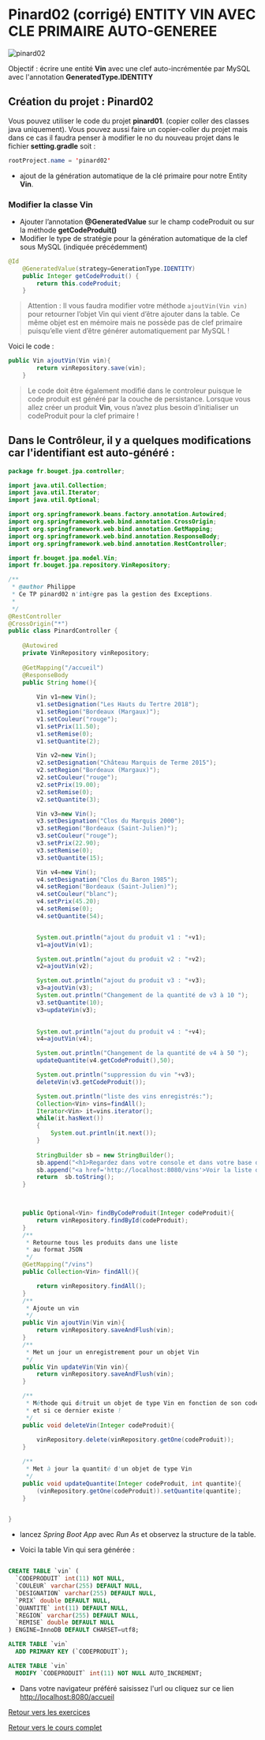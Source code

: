 # Pinard02 (corrigé) ENTITY VIN AVEC CLE PRIMAIRE AUTO-GENEREE

![pinard02](images/pinard01.png)

Objectif : écrire une entité **Vin** avec une clef auto-incrémentée par MySQL avec l'annotation **GeneratedType.IDENTITY**

## Création du projet : **Pinard02**

Vous pouvez utiliser le code du projet **pinard01**. (copier coller des classes java uniquement).
Vous pouvez aussi faire un copier-coller du projet mais dans ce cas il faudra penser à modifier
le no du nouveau projet dans le fichier **setting.gradle** soit :

```java
rootProject.name = 'pinard02'
```

- ajout de la génération automatique de la clé primaire pour notre Entity **Vin**.

### Modifier la classe Vin

- Ajouter l’annotation **@GeneratedValue** sur le champ codeProduit ou sur la méthode **getCodeProduit()**
- Modifier le type de stratégie pour la génération automatique de la clef sous MySQL (indiquée précédemment)

```java
@Id
	@GeneratedValue(strategy=GenerationType.IDENTITY)
	public Integer getCodeProduit() {
		return this.codeProduit;
	}

```

>Attention : Il vous faudra modifier votre méthode `ajoutVin(Vin vin)` pour retourner l’objet Vin qui vient d’être ajouter dans la table. Ce même objet est en mémoire mais ne possède pas de clef primaire puisqu’elle vient d’être générer automatiquement par MySQL !

Voici le code :
```java
public Vin ajoutVin(Vin vin){
    	return vinRepository.save(vin);
    }
```

>Le code doit être également modifié dans le controleur puisque le code produit est généré par la couche de persistance.
Lorsque vous allez créer un produit **Vin**,
vous n’avez plus besoin d’initialiser un codeProduit pour la clef primaire !

## Dans le Contrôleur, il y a quelques modifications car l'identifiant est auto-généré :

```java
package fr.bouget.jpa.controller;

import java.util.Collection;
import java.util.Iterator;
import java.util.Optional;

import org.springframework.beans.factory.annotation.Autowired;
import org.springframework.web.bind.annotation.CrossOrigin;
import org.springframework.web.bind.annotation.GetMapping;
import org.springframework.web.bind.annotation.ResponseBody;
import org.springframework.web.bind.annotation.RestController;

import fr.bouget.jpa.model.Vin;
import fr.bouget.jpa.repository.VinRepository;

/**
 * @author Philippe
 * Ce TP pinard02 n'intègre pas la gestion des Exceptions.
 *
 */
@RestController
@CrossOrigin("*")
public class PinardController {
	
	@Autowired
	private VinRepository vinRepository;
	
	@GetMapping("/accueil")
	@ResponseBody
	public String home(){
		
		Vin v1=new Vin();
		v1.setDesignation("Les Hauts du Tertre 2018");
		v1.setRegion("Bordeaux (Margaux)");
		v1.setCouleur("rouge");
		v1.setPrix(11.50);
		v1.setRemise(0);
		v1.setQuantite(2);

		Vin v2=new Vin();
		v2.setDesignation("Château Marquis de Terme 2015");
		v2.setRegion("Bordeaux (Margaux)");
		v2.setCouleur("rouge");
		v2.setPrix(19.00);
		v2.setRemise(0);
		v2.setQuantite(3);

		Vin v3=new Vin();
		v3.setDesignation("Clos du Marquis 2000");
		v3.setRegion("Bordeaux (Saint-Julien)");
		v3.setCouleur("rouge");
		v3.setPrix(22.90);
		v3.setRemise(0);
		v3.setQuantite(15);

		Vin v4=new Vin();
		v4.setDesignation("Clos du Baron 1985");
		v4.setRegion("Bordeaux (Saint-Julien)");
		v4.setCouleur("blanc");
		v4.setPrix(45.20);
		v4.setRemise(0);
		v4.setQuantite(54);


		System.out.println("ajout du produit v1 : "+v1);
		v1=ajoutVin(v1);

		System.out.println("ajout du produit v2 : "+v2);
		v2=ajoutVin(v2);

		System.out.println("ajout du produit v3 : "+v3);
		v3=ajoutVin(v3);
		System.out.println("Changement de la quantité de v3 à 10 ");
		v3.setQuantite(10);
		v3=updateVin(v3);

		
		System.out.println("ajout du produit v4 : "+v4);
		v4=ajoutVin(v4);

		System.out.println("Changement de la quantité de v4 à 50 ");
		updateQuantite(v4.getCodeProduit(),50);

		System.out.println("suppression du vin "+v3);
		deleteVin(v3.getCodeProduit());

		System.out.println("liste des vins enregistrés:");
		Collection<Vin> vins=findAll();
		Iterator<Vin> it=vins.iterator();
		while(it.hasNext())
		{
			System.out.println(it.next());
		}
		
		StringBuilder sb = new StringBuilder();
		sb.append("<h1>Regardez dans votre console et dans votre base de données MySQL <strong>JPA</strong></h1>");
		sb.append("<a href='http://localhost:8080/vins'>Voir la liste des vins enregistrés</a>");
		return  sb.toString();
	}

	

	public Optional<Vin> findByCodeProduit(Integer codeProduit){
		return vinRepository.findById(codeProduit);
	}
	/**
	 * Retourne tous les produits dans une liste
	 * au format JSON
	 */
	@GetMapping("/vins")
	public Collection<Vin> findAll(){

		return vinRepository.findAll();
	}
	/**
	 * Ajoute un vin
	 */
	public Vin ajoutVin(Vin vin){
		return vinRepository.saveAndFlush(vin);
	}
	/**
	 * Met un jour un enregistrement pour un objet Vin
	 */
	public Vin updateVin(Vin vin){
		return vinRepository.saveAndFlush(vin);
	}

	/**
	 * Méthode qui détruit un objet de type Vin en fonction de son code
	 * et si ce dernier existe !
	 */
	public void deleteVin(Integer codeProduit){
		
		vinRepository.delete(vinRepository.getOne(codeProduit));
	}

	/**
	 * Met à jour la quantité d'un objet de type Vin
	 */
	public void updateQuantite(Integer codeProduit, int quantite){
		(vinRepository.getOne(codeProduit)).setQuantite(quantite);
	}


}


```

- lancez *Spring Boot App* avec *Run As* et observez la structure de la table.

- Voici la table Vin qui sera générée :

```sql

CREATE TABLE `vin` (
  `CODEPRODUIT` int(11) NOT NULL,
  `COULEUR` varchar(255) DEFAULT NULL,
  `DESIGNATION` varchar(255) DEFAULT NULL,
  `PRIX` double DEFAULT NULL,
  `QUANTITE` int(11) DEFAULT NULL,
  `REGION` varchar(255) DEFAULT NULL,
  `REMISE` double DEFAULT NULL
) ENGINE=InnoDB DEFAULT CHARSET=utf8;

ALTER TABLE `vin`
  ADD PRIMARY KEY (`CODEPRODUIT`);

ALTER TABLE `vin`
  MODIFY `CODEPRODUIT` int(11) NOT NULL AUTO_INCREMENT;
```

- Dans votre navigateur préféré saisissez l'url ou cliquez sur ce lien [http://localhost:8080/accueil](http://localhost:8080/accueil)

[Retour vers les exercices](https://pbouget.github.io/cours/framework-back/1-jpa-orm/mapping-orm.html)

[Retour vers le cours complet](https://pbouget.github.io/cours/)